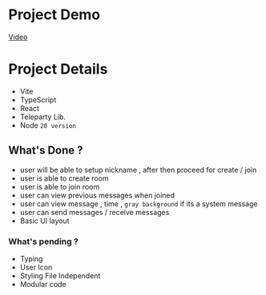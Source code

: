 # Project Demo 
[Video]('/')

# Project Details 

- Vite
- TypeScript
- React 
- Teleparty Lib.
- Node `20 version`

## What's Done ?

- user will be able to setup nickname , after then proceed for create / join
- user is able to create room
- user is able to join room 
- user can view previous messages when joined
- user can view message , time , `gray background` if its a system message
- user can send messages / receive messages 
- Basic UI layout


### What's pending ?
- Typing 
- User Icon
- Styling File Independent
- Modular code 




